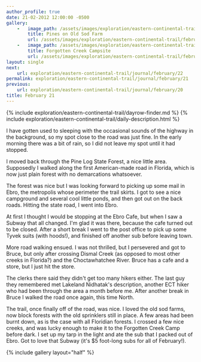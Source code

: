 ```yaml
---
author_profile: true
date: 21-02-2012 12:00:00 -0500
gallery:
    -   image_path: /assets/images/exploration/eastern-continental-trail/february/small/21-1.jpg
        title: Pines on Old Sod Farm
        url: /assets/images/exploration/eastern-continental-trail/february/large/21-1.jpg
    -   image_path: /assets/images/exploration/eastern-continental-trail/february/small/21-2.jpg
        title: Forgotten Creek Campsite
        url: /assets/images/exploration/eastern-continental-trail/february/large/21-2.jpg
layout: single
next:
    url: exploration/eastern-continental-trail/journal/february/22
permalink: exploration/eastern-continental-trail/journal/february/21
previous:
    url: exploration/eastern-continental-trail/journal/february/20
title: February 21
---
```

{% include exploration/eastern-continental-trail/dayrow-finder.md %}
{% include exploration/eastern-continental-trail/daily-description.html %}

I have gotten used to sleeping with the occasional sounds of the highway in the background, so my spot close to the road was just fine. In the early morning there was a bit of rain, so I did not leave my spot until it had stopped.

I moved back through the Pine Log State Forest, a nice little area. Supposedly I walked along the first American-made road in Florida, which is now just plain forest with no demarcations whatsoever.

The forest was nice but I was looking forward to picking up some mail in Ebro, the metropolis whose perimeter the trail skirts. I got to see a nice campground and several cool little ponds, and then got out on the back roads. Hitting the state road, I went into Ebro.

At first I thought I would be stopping at the Ebro Cafe, but when I saw a Subway that all changed. I'm glad it was there, because the cafe turned out to be closed. After a short break I went to the post office to pick up some Tyvek suits (with hoods!), and finished off another sub before leaving town.

More road walking ensued. I was not thrilled, but I persevered and got to Bruce, but only after crossing Dismal Creek (as opposed to most other creeks in Florida?) and the Choctawhatchee River. Bruce has a cafe and a store, but I just hit the store.

The clerks there said they didn't get too many hikers either. The last guy they remembered met Lakeland Nidhatak's description, another ECT hiker who had been through the area a month before me. After another break in Bruce I walked the road once again, this time North.

The trail, once finally off of the road, was nice. I loved the old sod farms, now block forests with the old sprinklers still in place. A few areas had been burnt down, as is the case with all Floridian forests. I crossed a few nice creeks, and was lucky enough to make it to the Forgotten Creek Camp before dark. I set up my tarp in the light and ate the sub that I packed out of Ebro. Got to love that Subway (it's $5 foot-long subs for all of February!).

{% include gallery layout="half" %}